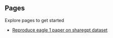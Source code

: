 ## Pages

Explore pages to get started

* [Reproduce eagle 1 paper on sharegpt dataset](./reproduce_eagle_1_paper.md)
